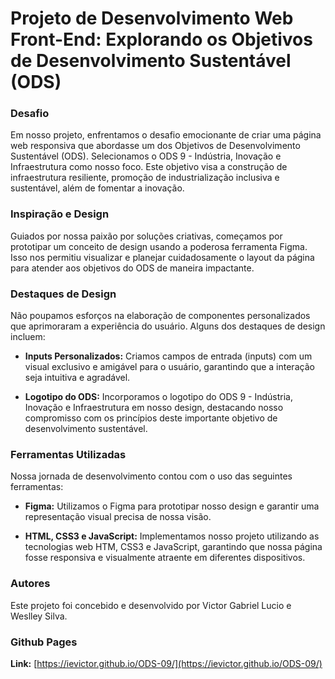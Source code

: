 # Projeto de Desenvolvimento Web Front-End: Explorando os Objetivos de Desenvolvimento Sustentável (ODS)

### Desafio
Em nosso projeto, enfrentamos o desafio emocionante de criar uma página web responsiva que abordasse um dos Objetivos de Desenvolvimento Sustentável (ODS). Selecionamos o ODS 9 - Indústria, Inovação e Infraestrutura como nosso foco. Este objetivo visa a construção de infraestrutura resiliente, promoção de industrialização inclusiva e sustentável, além de fomentar a inovação.

### Inspiração e Design
Guiados por nossa paixão por soluções criativas, começamos por prototipar um conceito de design usando a poderosa ferramenta Figma. Isso nos permitiu visualizar e planejar cuidadosamente o layout da página para atender aos objetivos do ODS de maneira impactante.

### Destaques de Design
Não poupamos esforços na elaboração de componentes personalizados que aprimoraram a experiência do usuário. Alguns dos destaques de design incluem:

- **Inputs Personalizados:** Criamos campos de entrada (inputs) com um visual exclusivo e amigável para o usuário, garantindo que a interação seja intuitiva e agradável.

- **Logotipo do ODS:** Incorporamos o logotipo do ODS 9 - Indústria, Inovação e Infraestrutura em nosso design, destacando nosso compromisso com os princípios deste importante objetivo de desenvolvimento sustentável.

### Ferramentas Utilizadas
Nossa jornada de desenvolvimento contou com o uso das seguintes ferramentas:

- **Figma:** Utilizamos o Figma para prototipar nosso design e garantir uma representação visual precisa de nossa visão.

- **HTML, CSS3 e JavaScript:** Implementamos nosso projeto utilizando as tecnologias web HTM, CSS3 e JavaScript, garantindo que nossa página fosse responsiva e visualmente atraente em diferentes dispositivos.

### Autores
Este projeto foi concebido e desenvolvido por Victor Gabriel Lucio e Weslley Silva.

### Github Pages
**Link:** [https://ievictor.github.io/ODS-09/](https://ievictor.github.io/ODS-09/)
